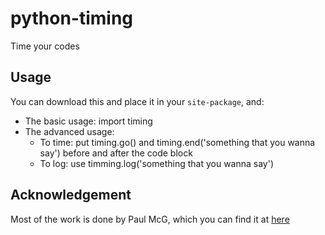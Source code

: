 # python-timing
Time your codes

## Usage

You can download this and place it in your ```site-package```, and: 

- The basic usage: import timing
- The advanced usage: 
  - To time: put timing.go() and timing.end('something that you wanna say') before and after the code block
  - To log: use timming.log('something that you wanna say')

## Acknowledgement
Most of the work is done by Paul McG, which you can find it at [here](https://stackoverflow.com/questions/1557571/how-do-i-get-time-of-a-python-programs-execution/1557906#1557906)
